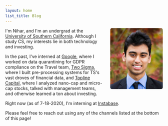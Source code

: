```yaml
---
layout: home
list_title: Blog
---
```


<style type="text/css">
.avatar {
  float: right;
  max-width: 12em;
  border-radius: 3%;
  margin-left: 1.5em;
  margin-bottom: 1.5em;
}
@media screen and (max-width: 30em) {
  .avatar {
    display: block;
    float: unset;
    margin: 0 auto;
  }
}
</style>

<img class="avatar" alt="A picture of me" src="assets/me.jpg" />

I'm Nihar, and I'm an undergrad at the [University of Southern California](https://www.usc.edu/). Although I study CS, my interests lie in both technology and investing.

In the past, I've interned at [Google](https://careers.google.com/), where I worked on data quarantining for GDPR compliance on the Travel team, [Two Sigma](https://www.twosigma.com/), where I built pre-processing systems for TS's vast droves of financial data, and [Topline Capital](https://toplinecapital.com/), where I analyzed nano-cap and micro-cap stocks, talked with management teams, and otherwise learned a ton about investing.

Right now (as of 7-18-2020), I'm interning at [Instabase](https://news.crunchbase.com/news/instabase-raises-massive-105m-series-b-reaches-unicorn-status/).

Please feel free to reach out using any of the channels listed at the bottom of this page!
